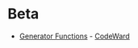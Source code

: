 # Beta
* [Generator Functions](/solutions/java/Beta/Generator%20Functions) - [CodeWard](https://www.codewars.com/kata/59e7c7e5fc3c49d93f0000d3)